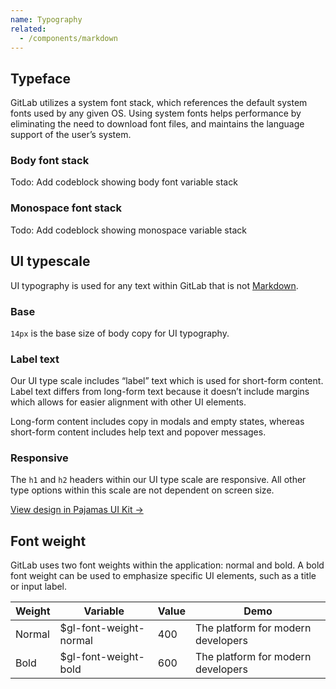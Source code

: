 ```yaml
---
name: Typography
related:
  - /components/markdown
---
```


## Typeface

GitLab utilizes a system font stack, which references the default system fonts used by any given OS. Using system fonts helps performance by eliminating the need to download font files, and maintains the language support of the user’s system.

### Body font stack

Todo: Add codeblock showing body font variable stack

### Monospace font stack

Todo: Add codeblock showing monospace variable stack

## UI typescale

UI typography is used for any text within GitLab that is not [Markdown](/components/markdown).

### Base

`14px` is the base size of body copy for UI typography.

### Label text

Our UI type scale includes “label” text which is used for short-form content. Label text differs from long-form text because it doesn’t include margins which allows for easier alignment with other UI elements.

Long-form content includes copy in modals and empty states, whereas short-form content includes help text and popover messages.

### Responsive

The `h1` and `h2` headers within our UI type scale are responsive. All other type options within this scale are not dependent on screen size.

[View design in Pajamas UI Kit →](https://www.figma.com/file/qEddyqCrI7kPSBjGmwkZzQ/Pajamas-UI-Kit?node-id=542%3A334)

## Font weight

GitLab uses two font weights within the application: normal and bold. A bold font weight can be used to emphasize specific UI elements, such as a title or input label.

<table class="font-weight m-b-6">
<thead>
<tr>
<th>Weight</th>
<th>Variable</th>
<th>Value</th>
<th>Demo</th>
</tr>
</thead>
<tbody>
<tr>
<td>Normal</td>
<td>$gl-font-weight-normal</td>
<td>400</td>
<td>The platform for modern developers</td>
</tr>
<tr>
<td>Bold</td>
<td>$gl-font-weight-bold</td>
<td>600</td>
<td class="f-bold">The platform for modern developers</td>
</tr>
</tbody>
</table>
